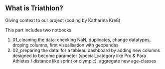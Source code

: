 ## What is Triathlon? 

Giving context to our project (coding by Katharina Kreß)

This part includes two notbooks
  01. 01_cleaning the data: checking NaN, duplicates, change datatypes, droping columns, first visualisation with geopandas
  02. 02_preparing the data: for a tableau dashboard by adding new columns designed to become parameter (special_category like Pro & Para Athletes / distance like sprint or olympic), aggregate new age-classes



